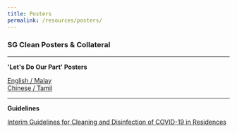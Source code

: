 ```yaml
---
title: Posters
permalink: /resources/posters/
---
```


### SG Clean Posters & Collateral

---
**'Let's Do Our Part' Posters**

[English / Malay](/files/poster-english-malay.pdf/)<br>
[Chinese / Tamil](/files/poster-chinese-tamil.pdf/)<br>

---
**Guidelines**

[Interim Guidelines for Cleaning and Disinfection of COVID-19 in Residences ](https://www.nea.gov.sg/docs/default-source/our-services/public-cleanliness/covid-19/interim-guidelines-for-residences-english.pdf)<br>
